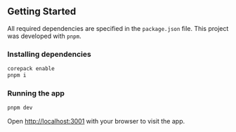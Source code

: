 ## Getting Started

All required dependencies are specified in the `package.json` file. This project was developed with `pnpm`.

### Installing dependencies

```bash
corepack enable
pnpm i
```

### Running the app

```bash
pnpm dev
```

Open [http://localhost:3001](http://localhost:3000) with your browser to visit the app.
